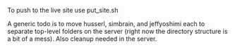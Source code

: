 To push to the live site use put_site.sh

A generic todo is to move husserl, simbrain, and jeffyoshimi each to separate top-level folders on the server (right now the directory structure is a bit of a mess). Also cleanup needed in the server.
